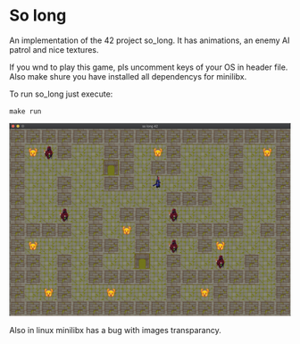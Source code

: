 # So long

An implementation of the 42 project so_long.
It has animations, an enemy AI patrol and nice textures.

If you wnd to play this game, pls uncomment keys of your OS in header file. Also make shure you have installed all dependencys for minilibx.

To run so_long just execute:

	make run

![Preview](./assets/preview.png)

Also in linux minilibx has a bug with images transparancy.